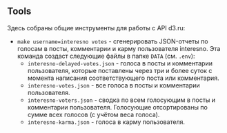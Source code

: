 ## Tools

Здесь собраны общие инструменты для работы с API d3.ru:

* `make username=interesno votes` - сгенерировать JSON-отчеты по голосам в посты, комментарии и карму пользователя interesno. Эта команда создаст следующие файлы в папке `DATA` (см. `.env`):
  * `interesno-delayed-votes.json` - голоса в посты и комментарии пользователя, которые поставлены через три и более суток с момента написания соответствующего поста или комментария.
  * `interesno-votes.json` - все голоса в посты и комментарии пользователя.
  * `interesno-voters.json` - сводка по всем голосующим в посты и комментарии пользователя. Голосующие отсортированы по сумме всех голосов (с учётом веса голоса).
  * `interesno-karma.json` - голоса в карму пользователя.